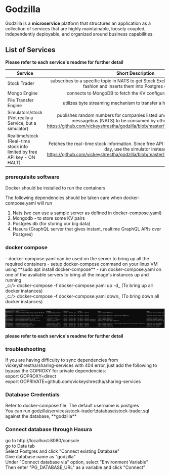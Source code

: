 <h1>Godzilla</h1>

Godzilla is a **microservice** platform that structures an application as a collection of services that are highly maintainable, loosely coupled, independently deployable, and organized around business capabilities.


<h2>List of Services</h2>

**Please refer to each service's readme for further detail**


| Service                                                 |                                                         Short Description                                                         | 
|---------------------------------------------------------|:---------------------------------------------------------------------------------------------------------------------------------:| 
| Stock Trader                                            |   subscribes to a specific topic in NATS to get Stock Exchange data in a TimeSeries fashion and inserts them into Postgres db [ReadMe](https://github.com/vickeyshrestha/godzilla/blob/master/services/stock-trader/readme.md)  | 
| Mongo Engine                                            |                                 connects to MongoDB to fetch the KV configurations for the client                                 | 
| File Transfer Engine                                    |                              utilizes byte streaming mechanism to transfer a huge-sized single file                               |
| Simulators/stock (Not really a Service, but a simulator) | publishes random numbers for companies listed under stock exchange into messagebus (NATS) to be consumed by other client services https://github.com/vickeyshrestha/godzilla/blob/master/simulators/stock/readme.md |
| Realtime/stock (Real-time stock info limited by free API key - ON HALT) | Fetches the real-time stock information. Since free API is limited to 25 requests per day, use the simulator instead https://github.com/vickeyshrestha/godzilla/blob/master/simulators/stock/readme.md |

<h3>prerequisite software</h3>
Docker should be installed to run the containers

The following dependencies should be taken care when docker-compose.yaml will run
1. Nats (we can use a sample server as defined in docker-compose.yaml)
2. Mongodb - to store some KV pairs
3. Postgres db (for storing our big data)
4. Hasura (GraphQL server that gives instant, realtime GraphQL APIs over Postgres)

<h3>docker compose</h3>
- docker-compose.yaml can be used on the server to bring up all the required containers 
- setup docker-compose command on your linux VM using **sudo apt  install docker-compose**
- run docker-compose.yaml on one of the available servers to bring all the image's instances up and running
<br> _c:/> docker-compose -f docker-compose.yaml up -d_ (To bring up all docker instances)
<br> _c:/> docker-compose -f docker-compose.yaml down_ (To bring down all docker instances)
  
![img.png](img.png)

**please refer to each service's readme for further detail**

<h3>troubleshooting</h3>
If you are having difficulty to sync dependencies from vickeyshrestha/sharing-services with 404 error, just add the following to bypass the GOPROXY for private dependencies:
<br> export GOPROXY=direct
<br> export GOPRIVATE=github.com/vickeyshrestha/sharing-services

<h3>Database Credentials</h3>
Refer to docker-compose file. The default username is postgres
<br> You can run godzilla\services\stock-trader\database\stock-trader.sql against the database, **godzilla**

<h3>Connect database through Hasura</h3>
go to http://localhost:8080/console
<br> go to Data tab
<br> Select Postgres and click "Connect existing Database"
<br> Give database name as "godzilla"
<br> Under "Connect database via" option, select "Environment Variable"
<br> Then enter "PG_DATABASE_URL" as a variable and click "Connect"
